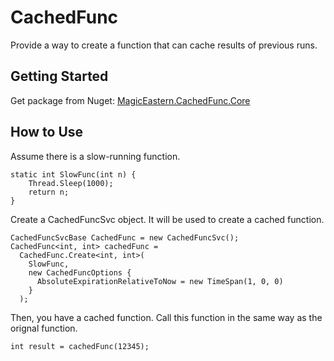 # CachedFunc

Provide a way to create a function that can cache results of previous runs. 

## Getting Started

Get package from Nuget: [MagicEastern.CachedFunc.Core](https://www.nuget.org/packages/MagicEastern.CachedFunc.Core/)


## How to Use

Assume there is a slow-running function.

```
static int SlowFunc(int n) {
    Thread.Sleep(1000);
    return n;
}
```
Create a CachedFuncSvc object. It will be used to create a cached function.

```
CachedFuncSvcBase CachedFunc = new CachedFuncSvc();
CachedFunc<int, int> cachedFunc = 
  CachedFunc.Create<int, int>(
    SlowFunc, 
    new CachedFuncOptions { 
      AbsoluteExpirationRelativeToNow = new TimeSpan(1, 0, 0) 
    }
  );
```

Then, you have a cached function. Call this function in the same way as the orignal function.

```
int result = cachedFunc(12345);
```
